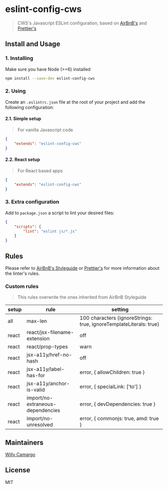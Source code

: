 # eslint-config-cws
> CWS's Javascript ESLint configuration, based on [AirBnB's](https://github.com/airbnb/javascript) and [Prettier's](https://github.com/prettier/eslint-config-prettier)

## Install and Usage

### 1. Installing
Make sure you have Node (>=6) installed

```bash
npm install --save-dev eslint-config-cws
```

### 2. Using
Create an `.eslintrc.json` file at the root of your project and add the following configuration:

#### 2.1. Simple setup
> For vanilla Javascript code

```json
{
    "extends": "eslint-config-cws"
}
```

#### 2.2. React setup
> For React based apps

```json
{
    "extends": "eslint-config-cws"
}
```

### 3. Extra configuration
Add to `package.json` a script to lint your desired files:

```json
{
    "scripts": {
        "lint": "eslint js/*.js"
    }
}
```

## Rules
Please refer to [AirBnB's Styleguide](https://github.com/airbnb/javascript) or [Prettier's](https://github.com/prettier/eslint-config-prettier) for more information about the linter's
rules.

### Custom rules
> This rules overwrite the ones inherited from AirBnB Styleguide

| setup | rule | setting |
|-------|------|---------|
| all | max-len | 100 characters {ignoreStrings: true, ignoreTemplateLiterals: true} |
| react | react/jsx-filename-extension | off |
| react | react/prop-types | warn |
| react | jsx-a11y/href-no-hash | off |
| react | jsx-a11y/label-has-for | error, { allowChildren: true } |
| react | jsx-a11y/anchor-is-valid | error, { specialLink: ['to'] } |
| react | import/no-extraneous-dependencies | error, { devDependencies: true } |
| react | import/no-unresolved | error, { commonjs: true, amd: true } |

## Maintainers
[Willy Camargo](https://github.com/willycamargo)

## License
MIT